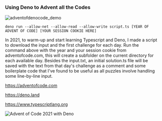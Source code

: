 ### Using Deno to Advent all the Codes

![adventofdenocode_demo](https://user-images.githubusercontent.com/6660327/202920591-d4f18f64-203e-4540-afb9-658d6660e664.gif)

```
deno run --allow-net --allow-read --allow-write script.ts [YEAR OF ADVENT OF CODE] [YOUR SESSION COOKIE HERE]
```

In 2021, to warm-up and start learning Typescript and Deno, I made a script to
download the input and the first challenge for each day. Run the command above
with the year and your session cookie from adventofcode.com, this will create a
subfolder on the current directory for each available day. Besides the
input.txt, an initial solution.ts file will be saved with the text from that
day's challenge as a comment and some boilerplate code that I've found to be
useful as all puzzles involve handling some line-by-line input.

https://adventofcode.com

https://deno.land

https://www.typescriptlang.org

![Advent of Code 2021 with Deno](https://repository-images.githubusercontent.com/433220540/2c8142d3-9400-4f22-b77b-86e97269bd23)
